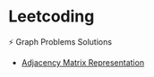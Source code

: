 # Leetcoding
:zap: Graph Problems Solutions

- [Adjacency Matrix Representation](https://youtu.be/3oI-34aPMWM)
